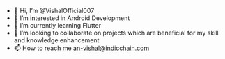 - 👋 Hi, I’m @VishalOfficial007
- 👀 I’m interested in Android Development
- 🌱 I’m currently learning Flutter
- 💞️ I’m looking to collaborate on projects which are beneficial for my skill and knowledge enhancement
- 📫 How to reach me an-vishal@indicchain.com
